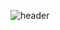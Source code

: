 ![header](https://capsule-render.vercel.app/api?type=wave&color=gradient&height=300&section=header&text=JoHanung%20&fontSize=90)
